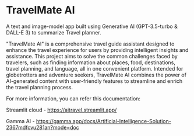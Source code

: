 # TravelMate AI

A text and image-model app built using Generative AI (GPT-3.5-turbo & DALL-E 3) to summarize Travel planner.

"TravelMate AI" is a comprehensive travel guide assistant designed to enhance the travel experience for users by providing intelligent insights and assistance. This project aims to solve the common challenges faced by travelers, such as finding information about places, food, destinations, travel planning, and language, all in one convenient platform. Intended for globetrotters and adventure seekers, TravelMate AI combines the power of AI-generated content with user-friendly features to streamline and enrich the travel planning process.

For more information, you can refer this documentation:

Streamlit cloud - https://aitravel.streamlit.app/

Gamma AI - https://gamma.app/docs/Artificial-Intelligence-Solution-2367mdfcvu281an?mode=doc
